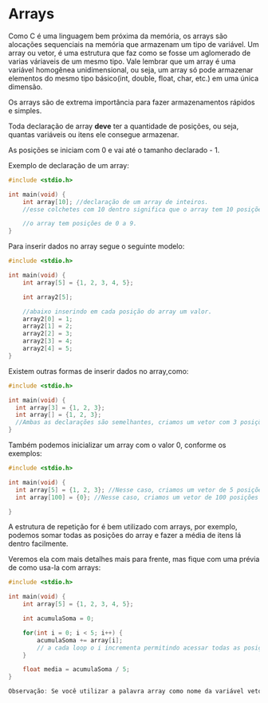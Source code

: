 # Arrays

Como C é uma linguagem bem próxima da memória, os arrays são alocações sequenciais na memória que armazenam um tipo de variável. Um array ou vetor, é uma estrutura que faz como se fosse um aglomerado de varias váriaveis de um mesmo tipo. Vale lembrar que um array é uma variável homogênea unidimensional, ou seja, um array só pode armazenar elementos do mesmo tipo básico(int, double, float, char, etc.) em uma única dimensão.

Os arrays são de extrema importância para fazer armazenamentos rápidos e simples.

Toda declaração de array **deve** ter a quantidade de posições, ou seja, quantas variáveis ou itens ele consegue armazenar.

As posições se iniciam com 0 e vai até o tamanho declarado - 1.

Exemplo de declaração de um array:

```c
#include <stdio.h>

int main(void) { 
    int array[10]; //declaração de um array de inteiros.
    //esse colchetes com 10 dentro significa que o array tem 10 posições.

    //o array tem posições de 0 a 9.
}
```




Para inserir dados no array segue o seguinte modelo:

```c
#include <stdio.h>

int main(void) {
    int array[5] = {1, 2, 3, 4, 5};

    int array2[5];

    //abaixo inserindo em cada posição do array um valor.
    array2[0] = 1;
    array2[1] = 2;
    array2[2] = 3;
    array2[3] = 4;
    array2[4] = 5;
}
```

Existem outras formas de inserir dados no array,como:
```c
#include <stdio.h>

int main(void) {
  int array[3] = {1, 2, 3};
  int array[] = {1, 2, 3};
  //Ambas as declarações são semelhantes, criamos um vetor com 3 posições(indíces de 0 a 2), e atribuímos 3 elementos à eles. Note que quando você atribui valores a um vetor na sua declaração, não é necessário você especificar o tamanho do vetor, já que essa informação é subentendida.
}
```
Também podemos inicializar um array com o valor 0, conforme os exemplos:
```c
#include <stdio.h>

int main(void) {
  int array[5] = {1, 2, 3}; //Nesse caso, criamos um vetor de 5 posições e declaramos o valor das 3 primeiras posições. Nesse caso, o restante é preenchido com o valor 0. 
  int array[100] = {0}; //Nesse caso, criamos um vetor de 100 posições e inicializamos TODAS as posições com o valor 0.

}

```

A estrutura de repetição for é bem utilizado com arrays, por exemplo, podemos somar todas as posições do array e fazer a média de itens lá dentro facilmente.

Veremos ela com mais detalhes mais para frente, mas fique com uma prévia de como usa-la com arrays:

```c
#include <stdio.h>

int main(void) {
    int array[5] = {1, 2, 3, 4, 5};

    int acumulaSoma = 0;

    for(int i = 0; i < 5; i++) {
        acumulaSoma += array[i];
        // a cada loop o i incrementa permitindo acessar todas as posições do array.
    }

    float media = acumulaSoma / 5;
}

Observação: Se você utilizar a palavra array como nome da variável vetor, é possível que sua IDE a marque como uma palavra reservada, no entanto, não se preocupe, pois seguindo os padrões da linguagem C, ela não é.
